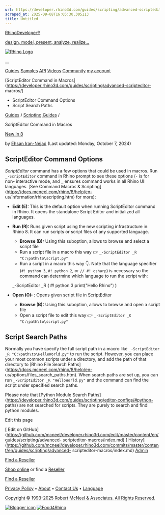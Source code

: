 ```yaml
---
url: https://developer.rhino3d.com/guides/scripting/advanced-scripteditor-macros/#script-search-paths
scraped_at: 2025-09-08T16:05:30.305113
title: Untitled
---
```


[RhinoDeveloper®](/)

[design, model, present, analyze, realize...](/)

[![Rhino Logo](https://developer.rhino3d.com/images/rhinodevlogo.png)](/)

__

[Guides](https://developer.rhino3d.com/guides)
[Samples](https://developer.rhino3d.com/samples)
[API](https://developer.rhino3d.com/api)
[Videos](https://developer.rhino3d.com/videos)
[Community](https://discourse.mcneel.com/c/rhino-developer) [my account
](https://www.rhino3d.com/my-account/ "Manage your account, licenses, and
teams")

[ScriptEditor Command in
Macros](https://developer.rhino3d.com/guides/scripting/advanced-scripteditor-
macros/)

  * ScriptEditor Command Options
  * Script Search Paths

[Guides](https://developer.rhino3d.com/en/guides/) / [Scripting
Guides](https://developer.rhino3d.com/en/guides/scripting/) /

ScriptEditor Command in Macros

[New in 8](https://developer.rhino3d.com/8/new)

by [Ehsan Iran-Nejad](https://discourse.mcneel.com/u/eirannejad/) (Last
updated: Monday, October 7, 2024)

## ScriptEditor Command Options

_ScriptEditor_ command has a few options that could be used in macros. Run
`_-ScriptEditor` command in Rhino prompt to see these options (`-` is for non-
interactive mode, and `_` ensures command works in all Rhino UI languages.
[See Command Macros & Scripting](https://docs.mcneel.com/rhino/8/help/en-
us/information/rhinoscripting.htm) for more):

  * **Edit (E):** This is the default option when running ScriptEditor command in Rhino. It opens the standalone Script Editor and initialized all languages.

  * **Run (R):** Runs given script using the new scripting infrastructure in Rhino 8. It can run scripts or script files of any supported language.

    * **Browse (B):** Using this suboption, allows to browse and select a script file
    * Run a script file in a macro this way 👉 `_-ScriptEditor _R "C:\path\to\script.py"`
    * Run a script in a macro this way 👇. Note that the language specifier (`#! python 3`, `#! python 2`, or `// #! csharp`) is necessary so the command can determine which language to run the script with:

    
    
    _-ScriptEditor _R (
        #! python 3
        print("Hello Rhino")
    )
    

  * **Open (O):** : Opens given script file in ScriptEditor 
    * **Browse (B):** Using this suboption, allows to browse and open a script file
    * Open a script file to edit this way 👉 `_-ScriptEditor _O "C:\path\to\script.py"`

## Script Search Paths

Normally you have specify the full script path in a macro like `_-ScriptEditor
_R "C:\path\to\HelloWorld.py"` to run the script. However, you can place your
most common scripts under a directory, and add the path of that directory to
[Rhino File Search Paths](https://docs.mcneel.com/rhino/8/help/en-
us/options/files_search_paths.htm). When search paths are set up, you can run
`_-ScriptEditor _R "HelloWorld.py"` and the command can find the script under
specified search paths.

Please note that [Python Module Search
Paths](https://developer.rhino3d.com/guides/scripting/editor-configs/#python-
paths) are not searched for scripts. They are purely to search and find python
modules.

Edit this page

[ Edit on
GitHub](https://github.com/mcneel/developer.rhino3d.com/edit/master/content/en/guides/scripting/advanced-
scripteditor-macros/index.md) [
History](https://github.com/mcneel/developer.rhino3d.com/commits/master/content/en/guides/scripting/advanced-
scripteditor-macros/index.md) [ Admin](https://developer.rhino3d.com/admin)

[Find a Reseller](https://www.rhino3d.com/sales)

[Shop online](https://www.rhino3d.com/store) or find a
[Reseller](https://www.rhino3d.com/sales)

[Find a Reseller](https://www.rhino3d.com/sales)

[Privacy Policy](https://www.rhino3d.com/privacy) •
[About](https://www.rhino3d.com/mcneel/about) • [Contact
Us](https://www.rhino3d.com/mcneel/contact) • [
Language](https://www.rhino3d.com/language "Change to a different region or
language")

[Copyright © 1993-2025 Robert McNeel & Associates. All Rights
Reserved.](https://www.rhino3d.com/mcneel/about)

[](https://www.facebook.com/McNeelRhinoceros/)
[](https://twitter.com/bobmcneel) [](https://www.linkedin.com/groups/75313/)
[](https://www.youtube.com/user/RhinoGuide/videos) [](https://vimeo.com/rhino)
[![Blogger
icon](https://developer.rhino3d.com/images/blogger.svg)](http://blog.rhino3d.com/)
[![Food4Rhino](https://developer.rhino3d.com/images/f4r_icon_01.svg)](https://www.food4rhino.com)

